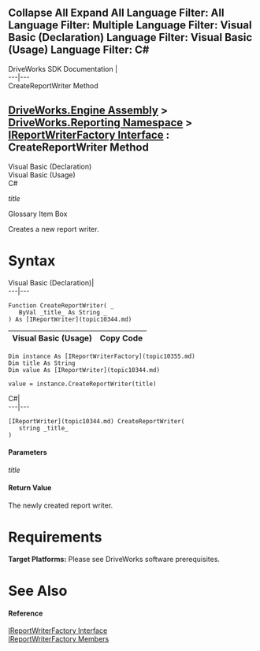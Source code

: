 Collapse All Expand All Language Filter: All  Language Filter: Multiple  Language Filter: Visual Basic (Declaration) Language Filter: Visual Basic (Usage) Language Filter: C#  
---  
DriveWorks SDK Documentation  |   
---|---  
CreateReportWriter Method   
  
[DriveWorks.Engine Assembly](topic2156.md) > [DriveWorks.Reporting Namespace](topic10334.md) > [IReportWriterFactory Interface](topic10355.md) : CreateReportWriter Method  
---  
  
Visual Basic (Declaration)    
Visual Basic (Usage)    
C# 

_title_
    

Glossary Item Box

Creates a new report writer. 

# Syntax

Visual Basic (Declaration)|   
---|---  
      
    
    Function CreateReportWriter( _
       ByVal _title_ As String _
    ) As [IReportWriter](topic10344.md)  
  
Visual Basic (Usage)| Copy Code  
---|---  
      
    
    Dim instance As [IReportWriterFactory](topic10355.md)
    Dim title As String
    Dim value As [IReportWriter](topic10344.md)
     
    value = instance.CreateReportWriter(title)  
  
C#|   
---|---  
      
    
    [IReportWriter](topic10344.md) CreateReportWriter( 
       string _title_
    )  
  
#### Parameters

 _title_
    

#### Return Value

The newly created report writer.

# Requirements

**Target Platforms:** Please see DriveWorks software prerequisites.

# See Also

#### Reference

[IReportWriterFactory Interface](topic10355.md)   
[IReportWriterFactory Members](topic10356.md)


